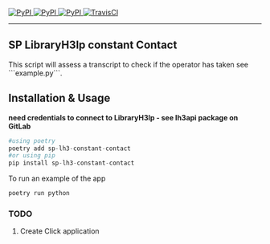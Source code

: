 [
![PyPI](https://img.shields.io/pypi/v/sp-lh3-constant-contact.svg)
![PyPI](https://img.shields.io/pypi/pyversions/sp-lh3-constant-contact.svg)
![PyPI](https://img.shields.io/github/license/guinslym/sp-lh3-constant-contact.svg)
](https://pypi.org/project/sp-lh3-constant-contact/)
[![TravisCI](https://travis-ci.org/guinslym/sp-lh3-constant-contact.svg?branch=master)](https://travis-ci.org/guinslym/sp-lh3-constant-contact)

<hr/>

## SP LibraryH3lp constant Contact

<p>
This script will assess a transcript to check if the operator has taken  see ```example.py```.
</p>

## Installation & Usage

**need credentials to connect to LibraryH3lp - see lh3api package on GitLab** 

```python 
#using poetry
poetry add sp-lh3-constant-contact
#or using pip
pip install sp-lh3-constant-contact
```

To run an example of the app
```python 
poetry run python
```

### TODO
1. Create Click application
